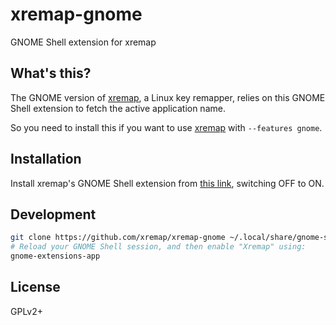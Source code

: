 # xremap-gnome

GNOME Shell extension for xremap

## What's this?

The GNOME version of [xremap](https://github.com/k0kubun/xremap), a Linux key remapper,
relies on this GNOME Shell extension to fetch the active application name.

So you need to install this if you want to use [xremap](https://github.com/k0kubun/xremap) with `--features gnome`.

## Installation

Install xremap's GNOME Shell extension from [this link](https://extensions.gnome.org/extension/5060/xremap/),
switching OFF to ON.

## Development

```bash
git clone https://github.com/xremap/xremap-gnome ~/.local/share/gnome-shell/extensions/xremap@k0kubun.com
# Reload your GNOME Shell session, and then enable "Xremap" using:
gnome-extensions-app
```

## License

GPLv2+
